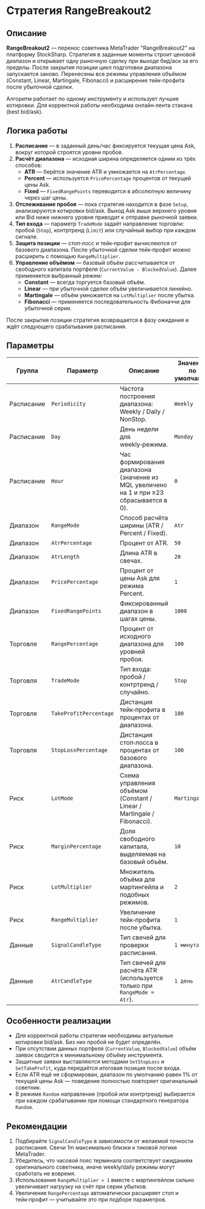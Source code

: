 # Стратегия RangeBreakout2

## Описание

**RangeBreakout2** — перенос советника MetaTrader "RangeBreakout2" на платформу StockSharp. Стратегия в заданные моменты строит ценовой диапазон и открывает одну рыночную сделку при выходе бид/аск за его пределы. После закрытия позиции цикл подготовки диапазона запускается заново. Перенесены все режимы управления объёмом (Constant, Linear, Martingale, Fibonacci) и расширение тейк‑профита после убыточной сделки.

Алгоритм работает по одному инструменту и использует лучшие котировки. Для корректной работы необходима онлайн‑лента стакана (best bid/ask).

## Логика работы

1. **Расписание** — в заданный день/час фиксируется текущая цена Ask, вокруг которой строятся уровни пробоя.
2. **Расчёт диапазона** — исходная ширина определяется одним из трёх способов:
   - **ATR** — берётся значение ATR и умножается на `AtrPercentage`.
   - **Percent** — используется `PricePercentage` процентов от текущей цены Ask.
   - **Fixed** — `FixedRangePoints` переводится в абсолютную величину через шаг цены.
3. **Отслеживание пробоя** — пока стратегия находится в фазе `Setup`, анализируются котировки bid/ask. Выход Ask выше верхнего уровня или Bid ниже нижнего уровня приводит к отправке рыночной заявки.
4. **Тип входа** — параметр `TradeMode` задаёт направление торговли: пробой (`Stop`), контртренд (`Limit`) или случайный выбор при каждом сигнале.
5. **Защита позиции** — стоп‑лосс и тейк‑профит вычисляются от базового диапазона. После убыточной сделки тейк‑профит можно расширить с помощью `RangeMultiplier`.
6. **Управление объёмом** — базовый объём рассчитывается от свободного капитала портфеля (`CurrentValue - BlockedValue`). Далее применяется выбранный режим:
   - **Constant** — всегда торгуется базовый объём.
   - **Linear** — при убыточной сделке объём увеличивается линейно.
   - **Martingale** — объём умножается на `LotMultiplier` после убытка.
   - **Fibonacci** — применяется последовательность Фибоначчи для убыточной серии.

После закрытия позиции стратегия возвращается в фазу ожидания и ждёт следующего срабатывания расписания.

## Параметры

| Группа | Параметр | Описание | Значение по умолчанию |
|--------|----------|----------|-----------------------|
| Расписание | `Periodicity` | Частота построения диапазона: Weekly / Daily / NonStop. | `Weekly` |
| Расписание | `Day` | День недели для weekly‑режима. | `Monday` |
| Расписание | `Hour` | Час формирования диапазона (значение из MQL увеличено на 1 и при ≥23 сбрасывается в 0). | `0` |
| Диапазон | `RangeMode` | Способ расчёта ширины (ATR / Percent / Fixed). | `Atr` |
| Диапазон | `AtrPercentage` | Процент от ATR. | `50` |
| Диапазон | `AtrLength` | Длина ATR в свечах. | `20` |
| Диапазон | `PricePercentage` | Процент от цены Ask для режима Percent. | `1` |
| Диапазон | `FixedRangePoints` | Фиксированный диапазон в шагах цены. | `1000` |
| Торговля | `RangePercentage` | Процент от исходного диапазона для уровней пробоя. | `100` |
| Торговля | `TradeMode` | Тип входа: пробой / контртренд / случайно. | `Stop` |
| Торговля | `TakeProfitPercentage` | Дистанция тейк‑профита в процентах от диапазона. | `100` |
| Торговля | `StopLossPercentage` | Дистанция стоп‑лосса в процентах от базового диапазона. | `100` |
| Риск | `LotMode` | Схема управления объёмом (Constant / Linear / Martingale / Fibonacci). | `Martingale` |
| Риск | `MarginPercentage` | Доля свободного капитала, выделяемая на базовый объём. | `10` |
| Риск | `LotMultiplier` | Множитель объёма для мартингейла и подобных режимов. | `2` |
| Риск | `RangeMultiplier` | Увеличение тейк‑профита после убытка. | `1` |
| Данные | `SignalCandleType` | Тип свечей для проверки расписания. | `1 минута` |
| Данные | `AtrCandleType` | Тип свечей для расчёта ATR (используется только при `RangeMode = Atr`). | `1 день` |

## Особенности реализации

- Для корректной работы стратегии необходимы актуальные котировки bid/ask. Без них пробой не будет определён.
- При отсутствии данных портфеля (`CurrentValue`, `BlockedValue`) объём заявок сводится к минимальному объёму инструмента.
- Защитные заявки выставляются методами `SetStopLoss` и `SetTakeProfit`, куда передаётся итоговая позиция после входа.
- Если ATR ещё не сформирован, диапазон по умолчанию равен 1% от текущей цены Ask — поведение полностью повторяет оригинальный советник.
- В режиме `Random` направление (пробой или контртренд) выбирается при каждом срабатывании при помощи стандартного генератора `Random`.

## Рекомендации

1. Подбирайте `SignalCandleType` в зависимости от желаемой точности расписания. Свечи 1m максимально близки к тиковой логике MetaTrader.
2. Убедитесь, что часовой пояс терминала соответствует ожиданиям оригинального советника, иначе weekly/daily режимы могут сработать не вовремя.
3. Использование `RangeMultiplier > 1` вместе с мартингейлом сильно увеличивает нагрузку на счёт при серии убытков.
4. Увеличение `RangePercentage` автоматически расширяет стоп и тейк‑профит — учитывайте это при подборе параметров.
